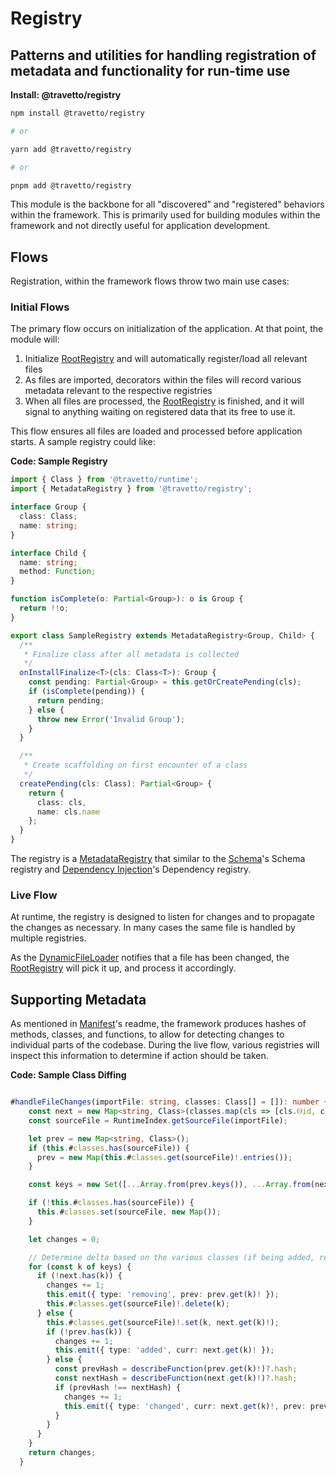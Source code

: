 <!-- This file was generated by @travetto/doc and should not be modified directly -->
<!-- Please modify https://github.com/travetto/travetto/tree/main/module/registry/DOC.tsx and execute "npx trv doc" to rebuild -->
# Registry

## Patterns and utilities for handling registration of metadata and functionality for run-time use

**Install: @travetto/registry**
```bash
npm install @travetto/registry

# or

yarn add @travetto/registry

# or

pnpm add @travetto/registry
```

This module is the backbone for all "discovered" and "registered" behaviors within the framework. This is primarily used for building modules within the framework and not directly useful for application development.

## Flows
Registration, within the framework flows throw two main use cases:

### Initial Flows
The primary flow occurs on initialization of the application. At that point, the module will:
   1. Initialize [RootRegistry](https://github.com/travetto/travetto/tree/main/module/registry/src/service/root.ts#L10) and will automatically register/load all relevant files
   1. As files are imported, decorators within the files will record various metadata relevant to the respective registries
   1. When all files are processed, the [RootRegistry](https://github.com/travetto/travetto/tree/main/module/registry/src/service/root.ts#L10) is finished, and it will signal to anything waiting on registered data that its free to use it.

This flow ensures all files are loaded and processed before application starts. A sample registry could like:

**Code: Sample Registry**
```typescript
import { Class } from '@travetto/runtime';
import { MetadataRegistry } from '@travetto/registry';

interface Group {
  class: Class;
  name: string;
}

interface Child {
  name: string;
  method: Function;
}

function isComplete(o: Partial<Group>): o is Group {
  return !!o;
}

export class SampleRegistry extends MetadataRegistry<Group, Child> {
  /**
   * Finalize class after all metadata is collected
   */
  onInstallFinalize<T>(cls: Class<T>): Group {
    const pending: Partial<Group> = this.getOrCreatePending(cls);
    if (isComplete(pending)) {
      return pending;
    } else {
      throw new Error('Invalid Group');
    }
  }

  /**
   * Create scaffolding on first encounter of a class
   */
  createPending(cls: Class): Partial<Group> {
    return {
      class: cls,
      name: cls.name
    };
  }
}
```

The registry is a [MetadataRegistry](https://github.com/travetto/travetto/tree/main/module/registry/src/service/metadata.ts#L14) that similar to the [Schema](https://github.com/travetto/travetto/tree/main/module/schema#readme "Data type registry for runtime validation, reflection and binding.")'s Schema registry and [Dependency Injection](https://github.com/travetto/travetto/tree/main/module/di#readme "Dependency registration/management and injection support.")'s Dependency registry.

### Live Flow
At runtime, the registry is designed to listen for changes and to propagate the changes as necessary. In many cases the same file is handled by multiple registries. 

As the [DynamicFileLoader](https://github.com/travetto/travetto/tree/main/module/registry/src/internal/file-loader.ts#L17) notifies that a file has been changed, the [RootRegistry](https://github.com/travetto/travetto/tree/main/module/registry/src/service/root.ts#L10) will pick it up, and process it accordingly.

## Supporting Metadata
As mentioned in [Manifest](https://github.com/travetto/travetto/tree/main/module/manifest#readme "Support for project indexing, manifesting, along with file watching")'s readme, the framework produces hashes of methods, classes, and functions, to allow for detecting changes to individual parts of the codebase. During the live flow, various registries will inspect this information to determine if action should be taken.

**Code: Sample Class Diffing**
```typescript

#handleFileChanges(importFile: string, classes: Class[] = []): number {
    const next = new Map<string, Class>(classes.map(cls => [cls.Ⲑid, cls] as const));
    const sourceFile = RuntimeIndex.getSourceFile(importFile);

    let prev = new Map<string, Class>();
    if (this.#classes.has(sourceFile)) {
      prev = new Map(this.#classes.get(sourceFile)!.entries());
    }

    const keys = new Set([...Array.from(prev.keys()), ...Array.from(next.keys())]);

    if (!this.#classes.has(sourceFile)) {
      this.#classes.set(sourceFile, new Map());
    }

    let changes = 0;

    // Determine delta based on the various classes (if being added, removed or updated)
    for (const k of keys) {
      if (!next.has(k)) {
        changes += 1;
        this.emit({ type: 'removing', prev: prev.get(k)! });
        this.#classes.get(sourceFile)!.delete(k);
      } else {
        this.#classes.get(sourceFile)!.set(k, next.get(k)!);
        if (!prev.has(k)) {
          changes += 1;
          this.emit({ type: 'added', curr: next.get(k)! });
        } else {
          const prevHash = describeFunction(prev.get(k)!)?.hash;
          const nextHash = describeFunction(next.get(k)!)?.hash;
          if (prevHash !== nextHash) {
            changes += 1;
            this.emit({ type: 'changed', curr: next.get(k)!, prev: prev.get(k) });
          }
        }
      }
    }
    return changes;
  }
```
